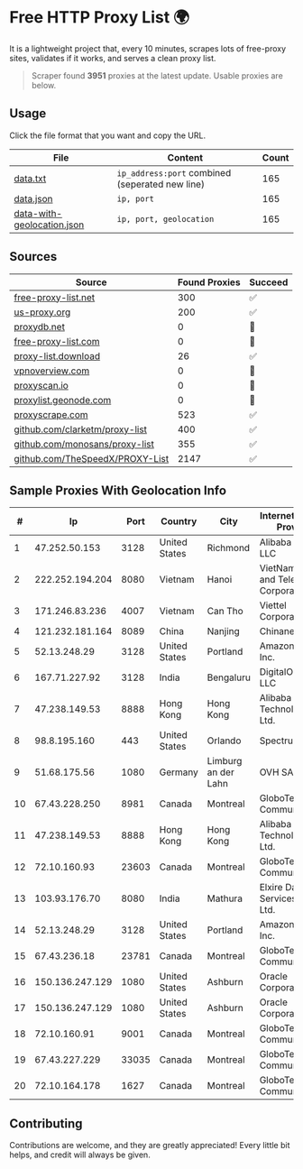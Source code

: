
# Free HTTP Proxy List 🌍

It is a lightweight project that, every 10 minutes, scrapes lots of free-proxy sites, validates if it works, and serves a clean proxy list.


> Scraper found **3951** proxies at the latest update. Usable proxies are below.

## Usage

Click the file format that you want and copy the URL.


|File|Content|Count|
|----|-------|-----|
|[data.txt](https://raw.githubusercontent.com/themiralay/Proxy-List-World/master/data.txt)|`ip_address:port` combined (seperated new line)|165|
|[data.json](https://raw.githubusercontent.com/themiralay/Proxy-List-World/master/data.json)|`ip, port`|165|
|[data-with-geolocation.json](https://raw.githubusercontent.com/themiralay/Proxy-List-World/master/data-with-geolocation.json)|`ip, port, geolocation`|165|

## Sources

|Source|Found Proxies|Succeed|
|------|-------------|-------|
|[free-proxy-list.net](https://free-proxy-list.net)|300|✅|
|[us-proxy.org](https://www.us-proxy.org)|200|✅|
|[proxydb.net](http://proxydb.net)|0|🚫|
|[free-proxy-list.com](https://free-proxy-list.com/?page=&port=&type%5B%5D=http&type%5B%5D=https&up_time=0&search=Search)|0|🚫|
|[proxy-list.download](https://www.proxy-list.download/HTTP)|26|✅|
|[vpnoverview.com](https://vpnoverview.com/privacy/anonymous-browsing/free-proxy-servers)|0|🚫|
|[proxyscan.io](https://www.proxyscan.io)|0|🚫|
|[proxylist.geonode.com](https://proxylist.geonode.com/api/proxy-list?limit=300&page=1&sort_by=lastChecked&sort_type=desc&protocols=http,https)|0|🚫|
|[proxyscrape.com](https://api.proxyscrape.com/v2/?request=displayproxies&protocol=http&timeout=10000&country=all&ssl=all&anonymity=all)|523|✅|
|[github.com/clarketm/proxy-list](https://raw.githubusercontent.com/clarketm/proxy-list/master/proxy-list-raw.txt)|400|✅|
|[github.com/monosans/proxy-list](https://raw.githubusercontent.com/monosans/proxy-list/main/proxies/http.txt)|355|✅|
|[github.com/TheSpeedX/PROXY-List](https://raw.githubusercontent.com/TheSpeedX/PROXY-List/master/http.txt)|2147|✅|


## Sample Proxies With Geolocation Info

|#|Ip|Port|Country|City|Internet Service Provider|
|-|--|----|-------|----|-------------------------|
|1|47.252.50.153|3128|United States|Richmond|Alibaba Cloud LLC|
|2|222.252.194.204|8080|Vietnam|Hanoi|VietNam Post and Telecom Corporation|
|3|171.246.83.236|4007|Vietnam|Can Tho|Viettel Corporation|
|4|121.232.181.164|8089|China|Nanjing|Chinanet|
|5|52.13.248.29|3128|United States|Portland|Amazon.com, Inc.|
|6|167.71.227.92|3128|India|Bengaluru|DigitalOcean, LLC|
|7|47.238.149.53|8888|Hong Kong|Hong Kong|Alibaba (US) Technology Co., Ltd.|
|8|98.8.195.160|443|United States|Orlando|Spectrum|
|9|51.68.175.56|1080|Germany|Limburg an der Lahn|OVH SAS|
|10|67.43.228.250|8981|Canada|Montreal|GloboTech Communications|
|11|47.238.149.53|8888|Hong Kong|Hong Kong|Alibaba (US) Technology Co., Ltd.|
|12|72.10.160.93|23603|Canada|Montreal|GloboTech Communications|
|13|103.93.176.70|8080|India|Mathura|Elxire Data Services Pvt. Ltd.|
|14|52.13.248.29|3128|United States|Portland|Amazon.com, Inc.|
|15|67.43.236.18|23781|Canada|Montreal|GloboTech Communications|
|16|150.136.247.129|1080|United States|Ashburn|Oracle Corporation|
|17|150.136.247.129|1080|United States|Ashburn|Oracle Corporation|
|18|72.10.160.91|9001|Canada|Montreal|GloboTech Communications|
|19|67.43.227.229|33035|Canada|Montreal|GloboTech Communications|
|20|72.10.164.178|1627|Canada|Montreal|GloboTech Communications|



## Contributing

Contributions are welcome, and they are greatly appreciated! Every
little bit helps, and credit will always be given.

